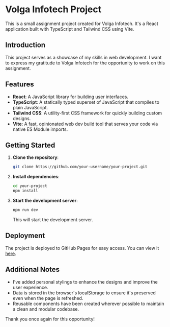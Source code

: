 # Volga Infotech Project

This is a small assignment project created for Volga Infotech. It's a React application built with TypeScript and Tailwind CSS using Vite.

## Introduction

This project serves as a showcase of my skills in web development. I want to express my gratitude to Volga Infotech for the opportunity to work on this assignment.

## Features

- **React**: A JavaScript library for building user interfaces.
- **TypeScript**: A statically typed superset of JavaScript that compiles to plain JavaScript.
- **Tailwind CSS**: A utility-first CSS framework for quickly building custom designs.
- **Vite**: A fast, opinionated web dev build tool that serves your code via native ES Module imports.

## Getting Started

1. **Clone the repository**:

   ```bash
   git clone https://github.com/your-username/your-project.git
   ```

2. **Install dependencies**:

   ```bash
   cd your-project
   npm install
   ```

3. **Start the development server**:

   ```bash
   npm run dev
   ```

   This will start the development server.

## Deployment

The project is deployed to GitHub Pages for easy access. You can view it [here](https://your-username.github.io/your-project).

## Additional Notes

- I've added personal stylings to enhance the designs and improve the user experience.
- Data is stored in the browser's localStorage to ensure it's preserved even when the page is refreshed.
- Reusable components have been created wherever possible to maintain a clean and modular codebase.

Thank you once again for this opportunity!
